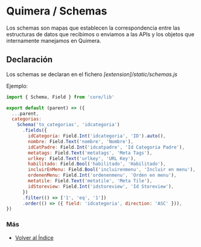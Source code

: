 # Quimera / Schemas

Los schemas son mapas que establecen la correspondencia entre las estructuras de datos que recibimos o enviamos a las APIs y los objetos que internamente manejamos en Quimera.

## Declaración
Los schemas se declaran en el fichero  *[extension]/static/schemas.js*

Ejemplo:
```js
import { Schema, Field } from 'core/lib'

export default (parent) => ({
  ...parent,
  categorias:
    Schema('to_categorias', 'idcategoria')
      .fields({
        idCategoria: Field.Int('idcategoria', 'ID').auto(),
        nombre: Field.Text('nombre', 'Nombre'),
        idCatPadre: Field.Int('idcatpadre', 'Id Categoria Padre'),
        metatags: Field.Text('metatags', 'Meta Tags'),
        urlkey: Field.Text('urlkey', 'URL Key'),
        habilitado: Field.Bool('habilitado', 'Habilitado'),
        incluirEnMenu: Field.Bool('incluirenmenu', 'Incluir en menu'),
        ordenenMenu: Field.Int('ordenenmenu', 'Orden en menu'),
        metatile: Field.Text('metatile', 'Meta Tile'),
        idStoreview: Field.Int('idstoreview', 'Id Storeview'),
      })
      .filter(() => ['1', 'eq', '1'])
      .order(() => ({ field: 'idcategoria', direction: 'ASC' })),
})
```

### Más

  * [Volver al Índice](./index.md)
